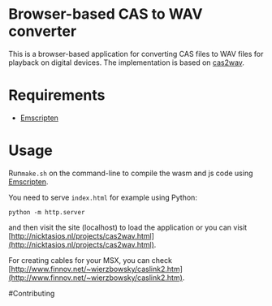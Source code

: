 # Browser-based CAS to WAV converter

This is a browser-based application for converting CAS files to WAV files for playback on digital devices.
The implementation is based on [cas2wav](https://github.com/joyrex2001/castools).

# Requirements
* [Emscripten](https://emscripten.org)

# Usage
Run`make.sh` on the command-line to compile the wasm and js code using [Emscripten](https://emscripten.org).

You need to serve `index.html` for example using Python:
```
python -m http.server
```
and then visit the site (localhost) to load the application or you can visit [http://nicktasios.nl/projects/cas2wav.html](http://nicktasios.nl/projects/cas2wav.html).

For creating cables for your MSX, you can check [http://www.finnov.net/~wierzbowsky/caslink2.htm](http://www.finnov.net/~wierzbowsky/caslink2.htm).

#Contributing
